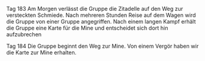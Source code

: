 Tag 183
Am Morgen verlässt die Gruppe die Zitadelle auf den Weg zur versteckten Schmiede. Nach mehreren Stunden Reise auf dem Wagen wird die Gruppe von einer Gruppe angegriffen. Nach einem langen Kampf erhält die Gruppe eine Karte für die Mine und entscheidet sich dort hin aufzubrechen

Tag 184
Die Gruppe beginnt den Weg zur Mine. Von einem Vergör haben wir die Karte zur Mine erhalten.